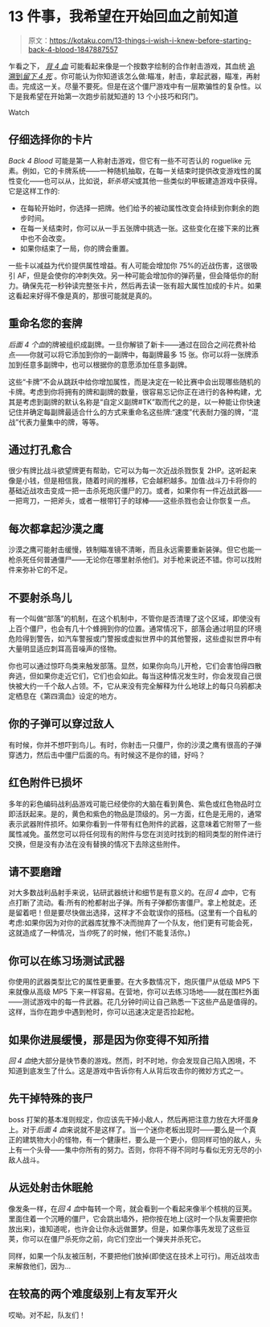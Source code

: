 # 13 件事，我希望在开始回血之前知道

> 原文：<https://kotaku.com/13-things-i-wish-i-knew-before-starting-back-4-blood-1847887557>

乍看之下， [*背 4 血*](https://kotaku.com/two-hours-with-back-4-blood-the-next-big-game-by-left-1847435872) 可能看起来像是一个按数字绘制的合作射击游戏，其血统 [追溯到*留下 4 死*](https://kotaku.com/the-moment-that-sold-me-on-back-4-blood-the-new-shoote-1847874001) 。你可能认为你知道该怎么做:瞄准，射击，拿起武器，瞄准，再射击。完成这一关。尽量不要死。但是在这个僵尸游戏中有一层欺骗性的复杂性。以下是我希望在开始第一次跑步前就知道的 13 个小技巧和窍门。

Watch

## 仔细选择你的卡片

*Back 4 Blood* 可能是第一人称射击游戏，但它有一些不可否认的 roguelike 元素。例如，它的卡牌系统——一种随机抽取，在每一关结束时提供改变游戏性的属性变化——也可以从，比如说，*斩杀塔尖*或其他一些类似的甲板建造游戏中获得。它是这样工作的:

*   在每轮开始时，你选择一把牌。他们给予的被动属性改变会持续到你剩余的跑步时间。
*   在每一关结束时，你可以从一手五张牌中挑选一张。这些变化在接下来的比赛中也不会改变。
*   如果你结束了一局，你的牌会重置。

一些卡以减益为代价提供属性增益。有人可能会增加你 75%的近战伤害，这很吸引 AF，但是会使你的冲刺失效。另一种可能会增加你的弹药量，但会降低你的耐力。确保先花一秒钟读完整张卡片，然后再去读一张有超大属性加成的卡片。如果这看起来好得不像是真的，那很可能就是真的。

## 重命名您的套牌

*后面 4 个血*的牌被组织成副牌。一旦你解锁了新卡——通过在回合之间花费补给点——你就可以将它添加到你的一副牌中，每副牌最多 15 张。你可以将一张牌添加到任意多副牌中，也可以根据你的意愿添加任意多副牌。

这些“卡牌”不会从跳跃中给你增加属性，而是决定在一轮比赛中会出现哪些随机的卡牌。考虑到你将拥有的牌和副牌的数量，很容易忘记你正在进行的各种构建，尤其是考虑到副牌的默认名称是“自定义副牌#TK”取而代之的是，以一种能让你快速记住并确定每副牌最适合什么的方式来重命名这些牌:“速度”代表耐力强的牌，“混战”代表力量集中的牌，等等。

## 通过打孔愈合

很少有牌比战斗欲望牌更有帮助，它可以为每一次近战杀戮恢复 2HP。这听起来像是小钱，但是相信我，随着时间的推移，它会越积越多。加值:战斗刀卡将你的基础近战攻击变成一把一击杀死炮灰僵尸的刀。或者，如果你有一件近战武器——一把弯刀，一把斧头，或者一根带钉子的球棒——这些杀戮也会让你恢复一点。

## 每次都拿起沙漠之鹰

沙漠之鹰可能射击缓慢，铁制瞄准镜不清晰，而且永远需要重新装弹。但它也能一枪杀死任何普通僵尸——无论你在哪里射杀他们。对手枪来说还不错。你可以找附件来弥补它的不足。

## 不要射杀鸟儿

有一个叫做“部落”的机制，在这个机制中，不管你是否清理了这个区域，即使没有上百个僵尸，也会有几十个蜂拥到你的位置。通常情况下，部落会通过明显的环境危险得到警告，如汽车警报或门警报或虚拟世界中的其他警报，这些虚拟世界中有大量明显适应刺耳高音噪声的怪物。

你也可以通过惊吓鸟类来触发部落。显然，如果你向鸟儿开枪，它们会害怕得四散奔逃，但如果你走近它们，它们也会如此。每当这种情况发生时，你会发现自己很快被大约一千个敌人占领。不，它从来没有完全解释为什么地球上的每只乌鸦都决定栖息在《第四滴血》设定的地方。

## 你的子弹可以穿过敌人

有时候，你并不想吓到鸟儿。有时，你射击一只僵尸，你的沙漠之鹰有很高的子弹穿透力，然后击中僵尸后面的鸟。有时候这不是你的错，好吗？

## 红色附件已损坏

多年的彩色编码战利品游戏可能已经使你的大脑在看到黄色、紫色或红色物品时立即活跃起来。是的，黄色和紫色的物品是顶级的。另一方面，红色是无用的，通常表示武器附件损坏。如果你看到一件带有红色附件的武器，这意味着它附带了一些属性减免。虽然您可以将任何现有的附件与您在浏览时找到的相同类型的附件进行交换，但是没有办法在没有替换的情况下去除这些附件。

## 请不要磨蹭

对大多数战利品射手来说，钻研武器统计和细节是有意义的。在*回 4 血*中，它有点打断了流动。看:所有的枪都射出子弹。所有子弹都伤害僵尸。拿上枪就走。还是留着吧！但是要尽快做出选择，这样才不会耽误你的搭档。(这里有一个自私的考虑:如果你因为对你的武器库犹豫不决而抛弃了一个队友，他们更有可能会死，这就造成了一种情况，当*你*死了的时候，他们不能复活你。)

## 你可以在练习场测试武器

你使用的武器类型比它的属性更重要。在大多数情况下，炮灰僵尸从低级 MP5 下来就像从高级 MP5 下来一样容易。在营地，你可以去练习场地——就在围栏外面——测试游戏中的每一件武器。花几分钟时间让自己熟悉一下这些产品是值得的。这样，当你在跑步中遇到枪时，你可以迅速决定是否捡起枪。

## 如果你进展缓慢，那是因为你变得不知所措

*回 4 血*绝大部分是快节奏的游戏。然而，时不时地，你会发现自己陷入困境，不知道到底发生了什么。这是游戏中告诉你有人从背后攻击你的微妙方式之一。

## 先干掉特殊的丧尸

boss 打架的基本准则规定，你应该先干掉小敌人，然后再把注意力放在大坏蛋身上。对于*后面 4 血*来说就不是这样了。当一个迷你老板出现时——要么是一个真正的建筑物大小的怪物，有一个健康栏，要么是一个更小，但同样可怕的敌人，头上有一个头骨——集中你所有的努力。否则，你将不得不同时与看似无穷无尽的小敌人战斗。

## 从远处射击休眠舱

像发条一样，在*回 4 血*中每转一个弯，就会看到一个看起来像半个核桃的豆荚。里面住着一个沉睡的僵尸，它会跳出墙外，把你按在地上(这时一个队友需要把你放出来)，谁知道呢，也许会让你永远做噩梦。但是，如果你事先发现了这些豆荚，你可以在僵尸杀死你之前，向它们空出一个弹夹并杀死它。

同样，如果一个队友被压制，不要把他们放掉(即使这在技术上可行)。用近战攻击来解救他们，因为...

## 在较高的两个难度级别上有友军开火

哎呦。对不起，队友们！